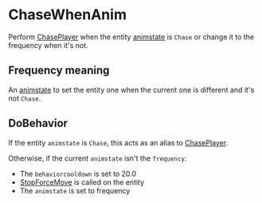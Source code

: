 # ChaseWhenAnim
Perform [ChasePlayer](ChasePlayer.md) when the entity [animstate](../../EntityControl/Animations/animstate.md) is `Chase` or change it to the frequency when it's not.

## Frequency meaning
An [animstate](../../EntityControl/Animations/animstate.md) to set the entity one when the current one is different and it's not `Chase`.

## DoBehavior
If the entity `animstate` is `Chase`, this acts as an alias to [ChasePlayer](ChasePlayer.md).

Otherwise, if the current `animstate` isn't the `frequency`:
- The `behaviorcooldown` is set to 20.0
- [StopForceMove](../../EntityControl/EntityControl%20Methods.md#StopForceMove) is called on the entity
- The `animstate` is set to frequency